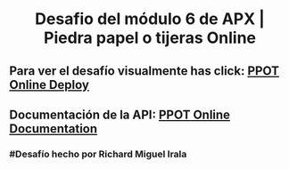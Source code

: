 <h1 align="center">Desafio del módulo 6 de APX | Piedra papel o tijeras Online</h1>
<h2>Para ver el desafío visualmente has click: <a href="https://ppot-online-by-richard-m-i.herokuapp.com/" target="_blank">PPOT Online Deploy</a></h2>
<h2>Documentación de la API: <a href="https://documenter.getpostman.com/view/21426281/UzBtnj1J" target="_blank">PPOT Online Documentation</a></h2>
<h3>#Desafío hecho por Richard Miguel Irala</h3>
